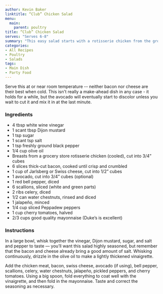 ```yaml
---
author: Kevin Baker
linktitle: “Club” Chicken Salad
menu:
  main:
    parent: poultry
title: “Club” Chicken Salad
serves: "Serves 6-8"
summary: "This easy salad starts with a rotisserie chicken from the grocery store. I improvised this, and you should too! You can’t really mess it up. "
categories:
- All Recipes
- Poultry
- Salads
tags:
- Main Dish
- Party Food
---
```

Serve this at or near room temperature -- neither bacon nor cheese are their best when cold.  This isn't really a make-ahead dish in any case - it holds for a while, but the avocado will eventually start to discolor unless you wait to cut it and mix it in at the last minute.

### Ingredients

<div class="ingredient-list">

* 4 tbsp white wine vinegar  
* 1 scant tbsp Dijon mustard  
* 1 tsp sugar  
* 1 scant tsp salt  
* 1 tsp freshly ground black pepper  
* 1/4 cup olive oil  
* Breasts from a grocery store rotisserie chicken (cooled), cut into 3/4” cubes  
* 6 slices thick-cut bacon, cooked until crisp and crumbled  
* 1 cup of Jarlsberg or Swiss cheese, cut into 1/2” cubes  
* 1 avocado, cut into 3/4” cubes (optional)  
* 1 red bell pepper, diced  
* 6 scallions, sliced (white and green parts)  
* 2 ribs celery, diced  
* 1/2 can water chestnuts, rinsed and diced  
* 1 jalapeño, minced   
* 1/4 cup sliced Peppadew peppers  
* 1 cup cherry tomatoes, halved  
* 2/3 cups good quality mayonnaise (Duke’s is excellent)  

</div>

### Instructions

In a large bowl, whisk together the vinegar, Dijon mustard, sugar, and salt and pepper to taste — you’ll want this salad highly seasoned, but remember that the bacon and cheese already bring a good amount of salt.  Whisking continuously, drizzle in the olive oil to make a lightly thickened vinaigrette. 

Add the chicken meat, bacon, swiss cheese, avocado (if using), bell pepper, scallions, celery, water chestnuts, jalapeño, pickled peppers, and cherry tomatoes.  Using a big spoon, fold everything to coat well with the vinaigrette, and then fold in the mayonnaise. Taste and correct the seasoning as necessary.

